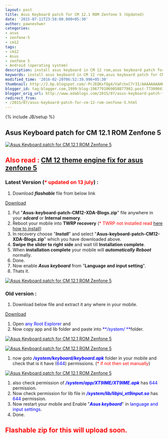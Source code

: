 ```yaml
---
layout: post
title: Asus Keyboard patch for CM 12.1 ROM Zenfone 5 (Updated)
date: '2015-07-11T23:58:00.000+05:30'
author: pawneshwer
categories:
- asus
- zenfone-5
- cm12
tags:
- cm12
- Asus
- zenfone 5
- Android (operating system)
description: install asus keyboard in CM 12 rom,asus keyboard patch for CM 12 rom zenfone 5,asus keyboard for zenfone 5 for CM 12 rom patch
keywords: install asus keyboard in CM 12 rom,asus keyboard patch for CM 12 rom zenfone 5,asus keyboard for zenfone 5 for CM 12 rom patch
modified_time: '2016-02-20T06:52:39.996+05:30'
thumbnail: http://2.bp.blogspot.com/-PcJEQKxfQg4/VaFchxC7r3I/AAAAAAAAHH0/Zs1HEn0b-QE/s72-c/Asus-Keyboard-patch-for-CM-12-ROM-Zenfone-5-1.png
blogger_id: tag:blogger.com,1999:blog-1967791069058877982.post-773090413159776597
blogger_orig_url: http://www.edablogs.com/2015/07/asus-keyboard-patch-for-cm-12-rom-zenfone-5.html
redirect_from:
- /2015/07/asus-keyboard-patch-for-cm-12-rom-zenfone-5.html
---
```


{% include JB/setup %}

## Asus Keyboard patch for CM 12.1 ROM Zenfone 5

[![Asus Keyboard patch for CM 12.1 ROM Zenfone 5](http://2.bp.blogspot.com/-PcJEQKxfQg4/VaFchxC7r3I/AAAAAAAAHH0/Zs1HEn0b-QE/s320/Asus-Keyboard-patch-for-CM-12-ROM-Zenfone-5-1.png "Asus Keyboard patch for CM 12.1 ROM Zenfone 5")](http://2.bp.blogspot.com/-PcJEQKxfQg4/VaFchxC7r3I/AAAAAAAAHH0/Zs1HEn0b-QE/s1600/Asus-Keyboard-patch-for-CM-12-ROM-Zenfone-5-1.png)

## <span style="color: red;">Also read :</span> [CM 12 theme engine fix for asus zenfone 5](http://www.xdablogs.com/2015/07/cm-12-theme-engine-fix-for-asus-zenfone.html)

### Latest Version (<span style="color: red;">* updated on 13 july</span>) :

1.  Download _**flashable**_ file from below link

[Download](https://dl.dropboxusercontent.com/u/55163217/Asus-keyboard-patch-CM12-XDA-Blogs.zip)

1.  Put "**Asus-keyboard-patch-CM12-XDA-Blogs.zip**" file anywhere in your **_sdcard_** or **Internal memory**.
2.  Reboot your mobile into **TWRP recovery** (<span style="color: red;">* TWRP not installed read [here how to install](http://www.xdablogs.com/2015/06/twrp-recovery-for-zenfone-5-stable.html)</span>)
3.  In recovery choose "**_Install_**" and select "**Asus-keyboard-patch-CM12-XDA-Blogs.zip**" which you have downloaded above.
4.  **Swipe the slider to right side** and wait till **Installation complete**.
5.  When **installation complete** your mobile will **_automatically Reboot_** normally.
6.  Done.
7.  Now enable **_Asus keyboard_** from "**Language and input setting**".
8.  Thats it.

[![Asus Keyboard patch for CM 12.1 ROM Zenfone 5](http://1.bp.blogspot.com/-JLj_HucKPBs/VaM8LkwViKI/AAAAAAAAHIw/IhGNgL0VUFA/s320/Asus-Keyboard-patch-for-CM-12-ROM-Zenfone-5-5-compressor.png "Asus Keyboard patch for CM 12.1 ROM Zenfone 5")](http://1.bp.blogspot.com/-JLj_HucKPBs/VaM8LkwViKI/AAAAAAAAHIw/IhGNgL0VUFA/s1600/Asus-Keyboard-patch-for-CM-12-ROM-Zenfone-5-5-compressor.png)

### Old version :

1.  Download below file and extract it any where in your mobile.

[Download](https://userscloud.com/hhec1rvq8z4f)

1.  Open <span style="color: blue;">any Root Explorer</span> and
2.  Now copy app and lib folder and paste into <span style="color: blue;">**_/system/_ **</span>folder.

[![Asus Keyboard patch for CM 12.1 ROM Zenfone 5](http://1.bp.blogspot.com/-RwA0AlaGVv8/VaFcl6a8XSI/AAAAAAAAHIQ/c5fMIrog8_A/s320/Asus-Keyboard-patch-for-CM-12-ROM-Zenfone-5-2.png "Asus Keyboard patch for CM 12.1 ROM Zenfone 5")](http://1.bp.blogspot.com/-RwA0AlaGVv8/VaFcl6a8XSI/AAAAAAAAHIQ/c5fMIrog8_A/s1600/Asus-Keyboard-patch-for-CM-12-ROM-Zenfone-5-2.png)

[![Asus Keyboard patch for CM 12.1 ROM Zenfone 5](http://3.bp.blogspot.com/-_7QqyLv453U/VaFcieBQ1fI/AAAAAAAAHH8/IC5qIGDve8k/s320/Asus-Keyboard-patch-for-CM-12-ROM-Zenfone-5-3.png "Asus Keyboard patch for CM 12.1 ROM Zenfone 5")](http://3.bp.blogspot.com/-_7QqyLv453U/VaFcieBQ1fI/AAAAAAAAHH8/IC5qIGDve8k/s1600/Asus-Keyboard-patch-for-CM-12-ROM-Zenfone-5-3.png)

1.  now goto _**<span style="color: blue;">/system/keyboard/keyboard.apk</span>**_ folder in your mobile and check that is it have (<span style="color: blue;">644</span>) permissions. (<span style="color: red;">* if not then set manually</span>)

[![Asus Keyboard patch for CM 12.1 ROM Zenfone 5](http://4.bp.blogspot.com/-Q7KgQLuFB8o/VaFclpgF_kI/AAAAAAAAHIM/CEqdvW2_-cE/s320/Asus-Keyboard-patch-for-CM-12-ROM-Zenfone-5-4.png "Asus Keyboard patch for CM 12.1 ROM Zenfone 5")](http://4.bp.blogspot.com/-Q7KgQLuFB8o/VaFclpgF_kI/AAAAAAAAHIM/CEqdvW2_-cE/s1600/Asus-Keyboard-patch-for-CM-12-ROM-Zenfone-5-4.png)

1.  also check permission of **_<span style="color: blue;">/system/app/XT9IME/XT9IME.apk</span>_** has <span style="color: blue;">644</span> permission.
2.  Now check permission for lib file in <span style="color: blue;">**_/system/lib/libjni_xt9input.so_**</span> has <span style="color: blue;">644</span> permission.
3.  Now restart your mobile and Enable "<span style="color: blue;">_**Asus keyboard**_</span>" in <span style="color: blue;">language and input settings</span>.
4.  Done.

## <span style="color: red;">Flashable zip for this will upload soon.</span>